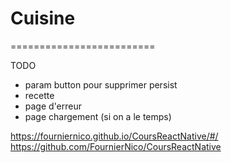 ﻿# Cuisine
=========================

TODO
- param button pour supprimer persist
- recette
- page d'erreur
- page chargement (si on a le temps)


https://fourniernico.github.io/CoursReactNative/#/
https://github.com/FournierNico/CoursReactNative